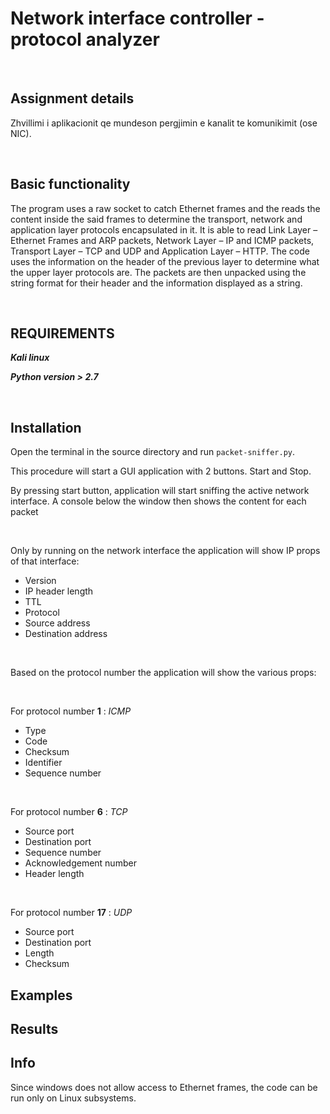 # Network interface controller - protocol analyzer

</br>

## Assignment details

Zhvillimi i aplikacionit qe mundeson pergjimin e kanalit te komunikimit (ose NIC).

</br>

## Basic functionality

The program uses a raw socket to catch Ethernet frames and the reads the content inside the said frames to determine the transport, network and application layer protocols encapsulated in it. It is able to read Link Layer – Ethernet Frames and ARP packets, Network Layer – IP and ICMP packets, Transport Layer – TCP and UDP and Application Layer – HTTP.
The code uses the information on the header of the previous layer to determine what the upper layer protocols are. The packets are then unpacked using the string format for their header and the information displayed as a string.

</br>

## REQUIREMENTS

***Kali linux***

***Python version > 2.7***

</br>

## Installation

Open the terminal in the source directory and run `packet-sniffer.py`.

This procedure will start a GUI application with 2 buttons. Start and Stop.

By pressing start button, application will start sniffing the active network interface.
A console below the window then shows the content for each packet

</br>

Only by running on the network interface the application will show IP props of that interface:

- Version
- IP header length
- TTL
- Protocol
- Source address
- Destination address

</br>

Based on the protocol number the application will show the various props:

</br>

For protocol number **1** : *ICMP*

- Type
- Code
- Checksum
- Identifier
- Sequence number

</br>

For protocol number **6** : *TCP*

- Source port
- Destination port 
- Sequence number
- Acknowledgement number
- Header length

</br>

For protocol number **17** : *UDP*

- Source port
- Destination port
- Length
- Checksum

## Examples

## Results

## Info

Since windows does not allow access to Ethernet frames, the code can be run only on Linux subsystems.
